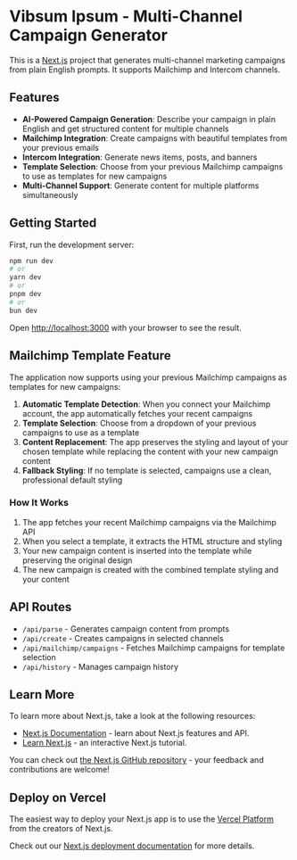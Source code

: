 # Vibsum Ipsum - Multi-Channel Campaign Generator

This is a [Next.js](https://nextjs.org) project that generates multi-channel marketing campaigns from plain English prompts. It supports Mailchimp and Intercom channels.

## Features

- **AI-Powered Campaign Generation**: Describe your campaign in plain English and get structured content for multiple channels
- **Mailchimp Integration**: Create campaigns with beautiful templates from your previous emails
- **Intercom Integration**: Generate news items, posts, and banners
- **Template Selection**: Choose from your previous Mailchimp campaigns to use as templates for new campaigns
- **Multi-Channel Support**: Generate content for multiple platforms simultaneously

## Getting Started

First, run the development server:

```bash
npm run dev
# or
yarn dev
# or
pnpm dev
# or
bun dev
```

Open [http://localhost:3000](http://localhost:3000) with your browser to see the result.

## Mailchimp Template Feature

The application now supports using your previous Mailchimp campaigns as templates for new campaigns:

1. **Automatic Template Detection**: When you connect your Mailchimp account, the app automatically fetches your recent campaigns
2. **Template Selection**: Choose from a dropdown of your previous campaigns to use as a template
3. **Content Replacement**: The app preserves the styling and layout of your chosen template while replacing the content with your new campaign content
4. **Fallback Styling**: If no template is selected, campaigns use a clean, professional default styling

### How It Works

1. The app fetches your recent Mailchimp campaigns via the Mailchimp API
2. When you select a template, it extracts the HTML structure and styling
3. Your new campaign content is inserted into the template while preserving the original design
4. The new campaign is created with the combined template styling and your content

## API Routes

- `/api/parse` - Generates campaign content from prompts
- `/api/create` - Creates campaigns in selected channels
- `/api/mailchimp/campaigns` - Fetches Mailchimp campaigns for template selection
- `/api/history` - Manages campaign history

## Learn More

To learn more about Next.js, take a look at the following resources:

- [Next.js Documentation](https://nextjs.org/docs) - learn about Next.js features and API.
- [Learn Next.js](https://nextjs.org/learn-pages-router) - an interactive Next.js tutorial.

You can check out [the Next.js GitHub repository](https://github.com/vercel/next.js) - your feedback and contributions are welcome!

## Deploy on Vercel

The easiest way to deploy your Next.js app is to use the [Vercel Platform](https://vercel.com/new?utm_medium=default-template&filter=next.js&utm_source=create-next-app&utm_campaign=create-next-app-readme) from the creators of Next.js.

Check out our [Next.js deployment documentation](https://nextjs.org/docs/pages/building-your-application/deploying) for more details.
